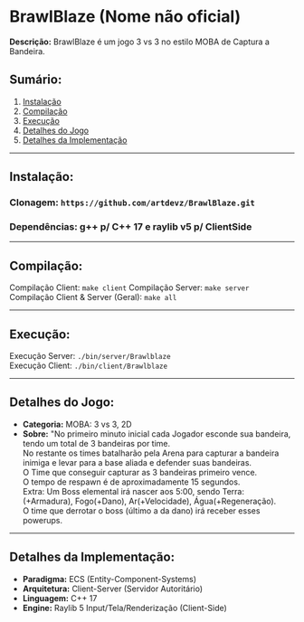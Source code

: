 # BrawlBlaze (Nome não oficial)

**Descrição:** BrawlBlaze é um jogo 3 vs 3 no estilo MOBA de Captura a Bandeira.

## Sumário:
1. [Instalação](#instalação)
2. [Compilação](#compilação)
3. [Execução](#execução)
4. [Detalhes do Jogo](#detalhes-do-jogo)
5. [Detalhes da Implementação](#detalhes-da-implementação)

---

## Instalação:

### Clonagem: ```https://github.com/artdevz/BrawlBlaze.git```

### Dependências: **g++** p/ C++ 17 e **raylib v5** p/ ClientSide

---

## Compilação:

Compilação Client: ```make client```
Compilação Server: ```make server```
Compilação Client & Server (Geral): ```make all```

---

## Execução:

Execução Server: ```./bin/server/Brawlblaze```<br>
Execução Client: ```./bin/client/Brawlblaze```

---

## Detalhes do Jogo:

- **Categoria:** MOBA: 3 vs 3, 2D
- **Sobre:** "No primeiro minuto inicial cada Jogador esconde sua bandeira, tendo um total de 3 bandeiras por time. <br>
No restante os times batalharão pela Arena para capturar a bandeira inimiga e levar para a base aliada e defender suas bandeiras. <br>
O Time que conseguir capturar as 3 bandeiras primeiro vence. <br>
O tempo de respawn é de aproximadamente 15 segundos. <br>
Extra: Um Boss elemental irá nascer aos 5:00, sendo Terra: (+Armadura), Fogo(+Dano), Ar(+Velocidade), Água(+Regeneração). <br> 
O time que derrotar o boss (último a da dano) irá receber esses powerups. <br>

---

## Detalhes da Implementação:
- **Paradigma:** ECS (Entity-Component-Systems)
- **Arquitetura:** Client-Server (Servidor Autoritário)
- **Linguagem:** C++ 17
- **Engine:** Raylib 5 Input/Tela/Renderização (Client-Side)
